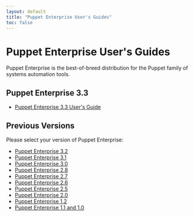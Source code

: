 ```yaml
---
layout: default
title: "Puppet Enterprise User's Guides"
toc: false
---
```


Puppet Enterprise User's Guides
=====

Puppet Enterprise is the best-of-breed distribution for the Puppet family of systems automation tools.

Puppet Enterprise 3.3
-----

* [Puppet Enterprise 3.3 User's Guide](./3.3)

Previous Versions
-----

Please select your version of Puppet Enterprise:

* [Puppet Enterprise 3.2](./3.2)
* [Puppet Enterprise 3.1](./3.1)
* [Puppet Enterprise 3.0](./3.0)
* [Puppet Enterprise 2.8](./2.8)
* [Puppet Enterprise 2.7](./2.7)
* [Puppet Enterprise 2.6](./2.6)
* [Puppet Enterprise 2.5](./2.5)
* [Puppet Enterprise 2.0](./2.0)
* [Puppet Enterprise 1.2](./1.2)
* [Puppet Enterprise 1.1 and 1.0](./1.1)
